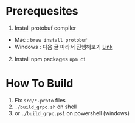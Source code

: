 # Prerequesites

1. Install protobuf compiler 
  - Mac : `brew install protobuf`
  - Windows : 다음 글 따라서 진행해보기 [Link](https://cjwoov.tistory.com/17)
2. Install npm packages `npm ci`

# How To Build

1. Fix `src/*.proto` files
2. `./build_grpc.sh` on shell
3. or `./build_grpc.ps1` on powershell (windows)
